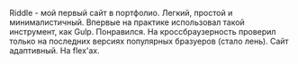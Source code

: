 Riddle - мой первый сайт в портфолио. Легкий, простой и минималистичный. Впервые на практике использовал такой инструмент, как Gulp. Понравился. На кроссбраузерность проверил только на последних версиях популярных бразуеров (стало лень). Сайт адаптивный. На flex'ах.
